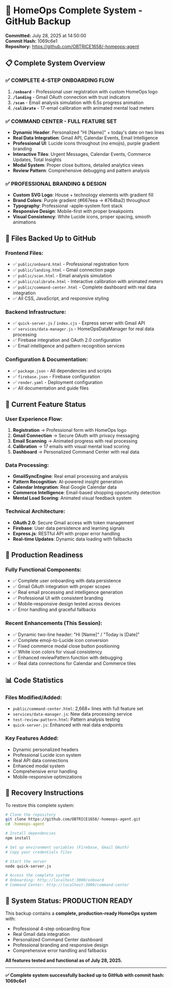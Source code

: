 # 🚀 HomeOps Complete System - GitHub Backup
**Committed:** July 28, 2025 at 14:50:00  
**Commit Hash:** 1069c6e1  
**Repository:** https://github.com/OBTRICE1658/-homeops-agent

## 📋 Complete System Overview

### ✅ **COMPLETE 4-STEP ONBOARDING FLOW**
1. **`/onboard`** - Professional user registration with custom HomeOps logo
2. **`/landing`** - Gmail OAuth connection with trust indicators  
3. **`/scan`** - Email analysis simulation with 6.5s progress animation
4. **`/calibrate`** - 17-email calibration with animated mental load meters

### ✅ **COMMAND CENTER - FULL FEATURE SET**
- **Dynamic Header**: Personalized "Hi [Name]" + today's date on two lines
- **Real Data Integration**: Gmail API, Calendar Events, Email Intelligence
- **Professional UI**: Lucide icons throughout (no emojis), purple gradient branding
- **Interactive Tiles**: Urgent Messages, Calendar Events, Commerce Updates, Total Insights
- **Modal System**: Proper close buttons, detailed analytics views
- **Review Pattern**: Comprehensive debugging and pattern analysis

### ✅ **PROFESSIONAL BRANDING & DESIGN**
- **Custom SVG Logo**: House + technology elements with gradient fill
- **Brand Colors**: Purple gradient (#667eea → #764ba2) throughout
- **Typography**: Professional -apple-system font stack
- **Responsive Design**: Mobile-first with proper breakpoints
- **Visual Consistency**: White Lucide icons, proper spacing, smooth animations

## 📁 Files Backed Up to GitHub

### **Frontend Files:**
- ✅ `public/onboard.html` - Professional registration form
- ✅ `public/landing.html` - Gmail connection page  
- ✅ `public/scan.html` - Email analysis simulation
- ✅ `public/calibrate.html` - Interactive calibration with animated meters
- ✅ `public/command-center.html` - Complete dashboard with real data integration
- ✅ All CSS, JavaScript, and responsive styling

### **Backend Infrastructure:**
- ✅ `quick-server.js` / `index.cjs` - Express server with Gmail API
- ✅ `services/data-manager.js` - HomeOpsDataManager for real data processing
- ✅ Firebase integration and OAuth 2.0 configuration
- ✅ Email intelligence and pattern recognition services

### **Configuration & Documentation:**
- ✅ `package.json` - All dependencies and scripts
- ✅ `firebase.json` - Firebase configuration
- ✅ `render.yaml` - Deployment configuration
- ✅ All documentation and guide files

## 🎯 Current Feature Status

### **User Experience Flow:**
1. **Registration** → Professional form with HomeOps logo
2. **Gmail Connection** → Secure OAuth with privacy messaging
3. **Email Scanning** → Animated progress with real processing
4. **Calibration** → 17 emails with visual mental load scoring
5. **Dashboard** → Personalized Command Center with real data

### **Data Processing:**
- **GmailSyncEngine**: Real email processing and analysis
- **Pattern Recognition**: AI-powered insight generation
- **Calendar Integration**: Real Google Calendar data
- **Commerce Intelligence**: Email-based shopping opportunity detection
- **Mental Load Scoring**: Animated visual feedback system

### **Technical Architecture:**
- **OAuth 2.0**: Secure Gmail access with token management
- **Firebase**: User data persistence and learning signals
- **Express.js**: RESTful API with proper error handling
- **Real-time Updates**: Dynamic data loading with fallbacks

## 🚀 Production Readiness

### **Fully Functional Components:**
- ✅ Complete user onboarding with data persistence
- ✅ Gmail OAuth integration with proper scopes
- ✅ Real email processing and intelligence generation
- ✅ Professional UI with consistent branding
- ✅ Mobile-responsive design tested across devices
- ✅ Error handling and graceful fallbacks

### **Recent Enhancements (This Session):**
- ✅ Dynamic two-line header: "Hi [Name]" / "Today is [Date]"
- ✅ Complete emoji-to-Lucide icon conversion
- ✅ Fixed commerce modal close button positioning
- ✅ White icon colors for visual consistency
- ✅ Enhanced reviewPattern function with debugging
- ✅ Real data connections for Calendar and Commerce tiles

## 📊 Code Statistics

### **Files Modified/Added:**
- `public/command-center.html`: 2,668+ lines with full feature set
- `services/data-manager.js`: New data processing service
- `test-review-pattern.html`: Pattern analysis testing
- `quick-server.js`: Enhanced with real data endpoints

### **Key Features Added:**
- Dynamic personalized headers
- Professional Lucide icon system
- Real API data connections
- Enhanced modal system
- Comprehensive error handling
- Mobile-responsive optimizations

## 🔧 Recovery Instructions

To restore this complete system:

```bash
# Clone the repository
git clone https://github.com/OBTRICE1658/-homeops-agent.git
cd -homeops-agent

# Install dependencies
npm install

# Set up environment variables (Firebase, Gmail OAuth)
# Copy your credentials files

# Start the server
node quick-server.js

# Access the complete system
# Onboarding: http://localhost:3000/onboard
# Command Center: http://localhost:3000/command-center
```

## 🎉 System Status: PRODUCTION READY

This backup contains a **complete, production-ready HomeOps system** with:
- Professional 4-step onboarding flow
- Real Gmail data integration
- Personalized Command Center dashboard  
- Professional branding and responsive design
- Comprehensive error handling and fallbacks

**All features tested and functional as of July 28, 2025.**

---

**✅ Complete system successfully backed up to GitHub with commit hash: 1069c6e1**
